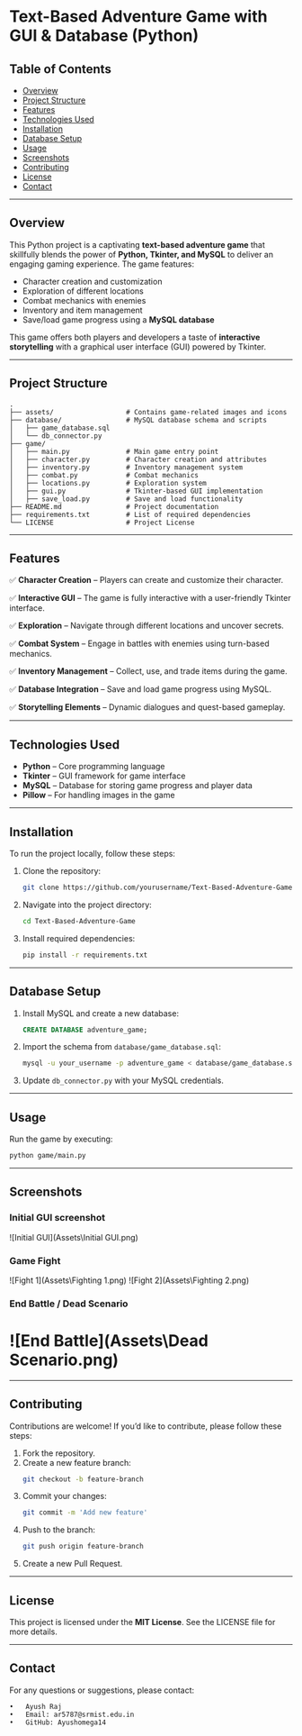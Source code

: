 # Text-Based Adventure Game with GUI & Database (Python)

## Table of Contents
- [Overview](#overview)
- [Project Structure](#project-structure)
- [Features](#features)
- [Technologies Used](#technologies-used)
- [Installation](#installation)
- [Database Setup](#database-setup)
- [Usage](#usage)
- [Screenshots](#screenshots)
- [Contributing](#contributing)
- [License](#license)
- [Contact](#contact)

---

## Overview
This Python project is a captivating **text-based adventure game** that skillfully blends the power of **Python, Tkinter, and MySQL** to deliver an engaging gaming experience. The game features:

- Character creation and customization
- Exploration of different locations
- Combat mechanics with enemies
- Inventory and item management
- Save/load game progress using a **MySQL database**

This game offers both players and developers a taste of **interactive storytelling** with a graphical user interface (GUI) powered by Tkinter.

---

## Project Structure
```plaintext
.
├── assets/                  # Contains game-related images and icons
├── database/                # MySQL database schema and scripts
│   ├── game_database.sql
│   └── db_connector.py
├── game/
│   ├── main.py              # Main game entry point
│   ├── character.py         # Character creation and attributes
│   ├── inventory.py         # Inventory management system
│   ├── combat.py            # Combat mechanics
│   ├── locations.py         # Exploration system
│   ├── gui.py               # Tkinter-based GUI implementation
│   ├── save_load.py         # Save and load functionality
├── README.md                # Project documentation
├── requirements.txt         # List of required dependencies
└── LICENSE                  # Project License
```

---

## Features
✅ **Character Creation** – Players can create and customize their character.

✅ **Interactive GUI** – The game is fully interactive with a user-friendly Tkinter interface.

✅ **Exploration** – Navigate through different locations and uncover secrets.

✅ **Combat System** – Engage in battles with enemies using turn-based mechanics.

✅ **Inventory Management** – Collect, use, and trade items during the game.

✅ **Database Integration** – Save and load game progress using MySQL.

✅ **Storytelling Elements** – Dynamic dialogues and quest-based gameplay.

---

## Technologies Used
- **Python** – Core programming language
- **Tkinter** – GUI framework for game interface
- **MySQL** – Database for storing game progress and player data
- **Pillow** – For handling images in the game

---

## Installation
To run the project locally, follow these steps:

1. Clone the repository:
   ```sh
   git clone https://github.com/yourusername/Text-Based-Adventure-Game.git
   ```
2. Navigate into the project directory:
   ```sh
   cd Text-Based-Adventure-Game
   ```
3. Install required dependencies:
   ```sh
   pip install -r requirements.txt
   ```

---

## Database Setup
1. Install MySQL and create a new database:
   ```sql
   CREATE DATABASE adventure_game;
   ```
2. Import the schema from `database/game_database.sql`:
   ```sh
   mysql -u your_username -p adventure_game < database/game_database.sql
   ```
3. Update `db_connector.py` with your MySQL credentials.

---

## Usage
Run the game by executing:
```sh
python game/main.py
```

---

## Screenshots

### Initial GUI screenshot
![Initial GUI](Assets\Initial GUI.png)

### Game Fight
![Fight 1](Assets\Fighting 1.png)
![Fight 2](Assets\Fighting 2.png)

### End Battle / Dead Scenario
![End Battle](Assets\Dead Scenario.png)
=======

---

## Contributing
Contributions are welcome! If you’d like to contribute, please follow these steps:

1. Fork the repository.
2. Create a new feature branch:
   ```sh
   git checkout -b feature-branch
   ```
3. Commit your changes:
   ```sh
   git commit -m 'Add new feature'
   ```
4. Push to the branch:
   ```sh
   git push origin feature-branch
   ```
5. Create a new Pull Request.

---

## License
This project is licensed under the **MIT License**. See the LICENSE file for more details.

---

## Contact
For any questions or suggestions, please contact:

	•	Ayush Raj
	•	Email: ar5787@srmist.edu.in
	•	GitHub: Ayushomega14

